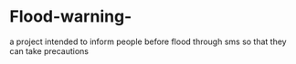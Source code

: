 # Flood-warning-
a project intended to inform people before flood through sms so that they can take precautions
